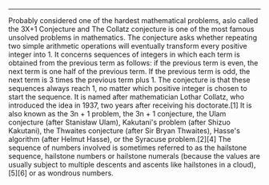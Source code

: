 ***
Probably considered one of the hardest mathematical problems, aslo called the 3X+1 Conjecture and 
The Collatz conjecture is one of the most famous unsolved problems in mathematics. The conjecture asks whether repeating two simple arithmetic operations will eventually transform every positive integer into 1. It concerns sequences of integers in which each term is obtained from the previous term as follows: if the previous term is even, the next term is one half of the previous term. If the previous term is odd, the next term is 3 times the previous term plus 1. The conjecture is that these sequences always reach 1, no matter which positive integer is chosen to start the sequence.
It is named after mathematician Lothar Collatz, who introduced the idea in 1937, two years after receiving his doctorate.[1] It is also known as the 3n + 1 problem, the 3n + 1 conjecture, the Ulam conjecture (after Stanisław Ulam), Kakutani's problem (after Shizuo Kakutani), the Thwaites conjecture (after Sir Bryan Thwaites), Hasse's algorithm (after Helmut Hasse), or the Syracuse problem.[2][4] The sequence of numbers involved is sometimes referred to as the hailstone sequence, hailstone numbers or hailstone numerals (because the values are usually subject to multiple descents and ascents like hailstones in a cloud),[5][6] or as wondrous numbers.
